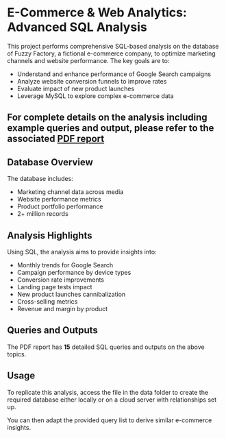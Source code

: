 # E-Commerce & Web Analytics: Advanced SQL Analysis

This project performs comprehensive SQL-based analysis on the database of Fuzzy Factory, a fictional e-commerce company, to optimize marketing channels and website performance. The key goals are to:

- Understand and enhance performance of Google Search campaigns 
- Analyze website conversion funnels to improve rates
- Evaluate impact of new product launches  
- Leverage MySQL to explore complex e-commerce data

## **For complete details on the analysis including example queries and output, please refer to the associated [PDF report](E-Commerce_and_Web_Analytics-Adavanced_SQL.pdf)**

## Database Overview

The database includes:

- Marketing channel data across media
- Website performance metrics
- Product portfolio performance 
- 2+ million records

## Analysis Highlights

Using SQL, the analysis aims to provide insights into:  

- Monthly trends for Google Search  
- Campaign performance by device types
- Conversion rate improvements
- Landing page tests impact   
- New product launches cannibalization 
- Cross-selling metrics
- Revenue and margin by product  

## Queries and Outputs

The PDF report has **15** detailed SQL queries and outputs on the above topics. 

## Usage

To replicate this analysis, access the file in the data folder to create the required database either locally or on a cloud server with relationships set up.

You can then adapt the provided query list to derive similar e-commerce insights.
